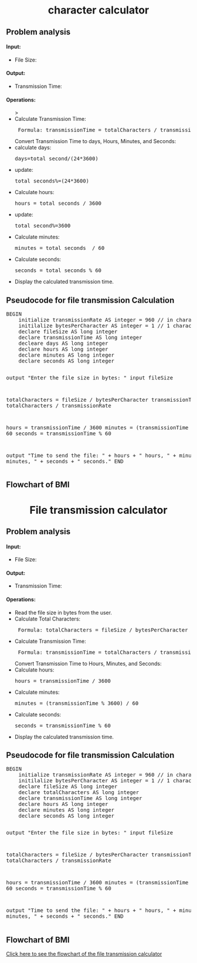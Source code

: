 <a name="readme-top"></a>

<div align="center">
  <h1><b> character calculator </b></h1>
  
<html>
<body>
<div align = "left">
<p> <h2> Problem analysis </h2> </p>

<h4> Input: </h4>

  <ul>
   <li> File Size: </li>
   </ul>

<h4>Output:</h4>

   <ul>
    <li>Transmission Time:</li>
    </ul>

<h4>Operations:</h4>

<ul>>
   <li>Calculate Transmission Time:</li> 
   <pre> Formula: transmissionTime = totalCharacters / transmissionRate </pre>
         Convert Transmission Time to days, Hours, Minutes, and Seconds:
  <li>calculate days:<pre>days=total_second/(24*3600)</pre></li>
  <li>update:<pre>total_seconds%=(24*3600)</pre></li>
    <li>Calculate hours: <pre>hours = total_seconds / 3600</pre> </li>
  <li>update:<pre>total_second%=3600</pre></li>
    <li>Calculate minutes: <pre>minutes = total_seconds  / 60</pre> </li>
    <li>Calculate seconds: <pre>seconds = total_seconds % 60</pre> </li>
    <li>Display the calculated transmission time.</li>
    </ul>

</body>
</html>

<h2>Pseudocode for file transmission Calculation</h2>
<pre>
BEGIN 
    initialize transmissionRate AS integer = 960 // in characters per second
    initilalize bytesPerCharacter AS integer = 1 // 1 character = 1 byte
    declare fileSize AS long integer
    declare transmissionTime AS long integer
    decleare days AS long integer
    declare hours AS long integer
    declare minutes AS long integer
    declare seconds AS long integer 
  
  output "Enter the file size in bytes: "
  input fileSize
    
   totalCharacters = fileSize / bytesPerCharacter
   transmissionTime = totalCharacters / transmissionRate
    
   hours = transmissionTime / 3600
   minutes = (transmissionTime % 3600) / 60
   seconds = transmissionTime % 60

  output "Time to send the file: " + hours + " hours, " + minutes + " minutes, " + seconds + " seconds."
END
</pre>

</body>
</html>
<html>
  <h2> Flowchart of BMI</h2>
  <div align = "left">
  <a href="<a name="readme-top"></a>

<div align="center">
  <h1><b> File transmission calculator </b></h1>
  
<html>
<body>
<div align = "left">
<p> <h2> Problem analysis </h2> </p>

<h4> Input: </h4>

  <ul>
   <li> File Size: </li>
   </ul>

<h4>Output:</h4>

   <ul>
    <li>Transmission Time:</li>
    </ul>

<h4>Operations:</h4>

<ul>
    <li>Read the file size in bytes from the user.</li>
    <li>Calculate Total Characters:</li>
   <pre> Formula: totalCharacters = fileSize / bytesPerCharacter </pre>
   <li>Calculate Transmission Time:</li> 
   <pre> Formula: transmissionTime = totalCharacters / transmissionRate </pre>
         Convert Transmission Time to Hours, Minutes, and Seconds:
    <li>Calculate hours: <pre>hours = transmissionTime / 3600</pre> </li>
    <li>Calculate minutes: <pre>minutes = (transmissionTime % 3600) / 60</pre> </li>
    <li>Calculate seconds: <pre>seconds = transmissionTime % 60</pre> </li>
    <li>Display the calculated transmission time.</li>
    </ul>

</body>
</html>

<h2>Pseudocode for file transmission Calculation</h2>
<pre>
BEGIN 
    initialize transmissionRate AS integer = 960 // in characters per second
    initilalize bytesPerCharacter AS integer = 1 // 1 character = 1 byte
    declare fileSize AS long integer
    declare totalCharacters AS long integer
    declare transmissionTime AS long integer
    declare hours AS long integer
    declare minutes AS long integer
    declare seconds AS long integer 
  
  output "Enter the file size in bytes: "
  input fileSize
    
   totalCharacters = fileSize / bytesPerCharacter
   transmissionTime = totalCharacters / transmissionRate
    
   hours = transmissionTime / 3600
   minutes = (transmissionTime % 3600) / 60
   seconds = transmissionTime % 60

  output "Time to send the file: " + hours + " hours, " + minutes + " minutes, " + seconds + " seconds."
END
</pre>

</body>
</html>
<html>
  <h2> Flowchart of BMI</h2>
  <div align = "left">
  <a href="https://github.com/user-attachments/assets/2178f37a-4666-4008-9705-9639de9750aa
">Click here to see the flowchart of the file transmission calculator </a>
    
    
</html>
